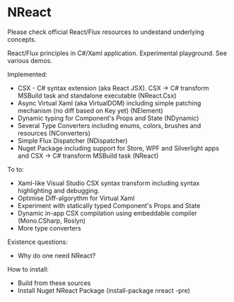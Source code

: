 # NReact
Please check official React/Flux resources to undestand underlying concepts.

React/Flux principles in C#/Xaml application. Experimental playground. 
See various demos.

Implemented:
* CSX - C# syntax extension (aka React JSX). CSX -> C# transform MSBuild task and standalone executable (NReact.Csx)
* Async Virtual Xaml (aka VirtualDOM) including simple patching mechanism (no diff based on Key yet) (NElement)
* Dynamic typing for Component's Props and State (NDynamic)
* Several Type Converters including enums, colors, brushes and resources (NConverters)
* Simple Flux Dispatcher (NDispatcher)
* Nuget Package including support for Store, WPF and Silverlight apps and CSX -> C# transform MSBuild task (NReact)

To to:
* Xaml-like Visual Studio CSX syntax transform including syntax highlighting and debugging.
* Optimise Diff-algorythm for Virtual Xaml
* Experiment with statically typed Component's Props and State 
* Dynamic in-app CSX compilation using embeddable compiler (Mono.CSharp, Roslyn) 
* More type converters

Existence questions:
* Why do one need NReact?

How to install:
* Build from these sources
* Install Nuget NReact Package (install-package nreact -pre)
